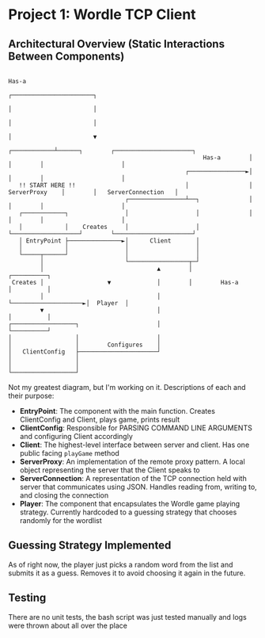 # Project 1: Wordle TCP Client

## Architectural Overview (Static Interactions Between Components)

```
                                                                                          Has-a
                                                                                 ┌───────────────────────┐
                                                                                 │                       │
                                                                                 │                       │
                                                                                 │                       ▼
                                                                    ┌────────────┴──────┐        ┌──────────────────────┐
                                                       Has-a        │                   │        │                      │
                                                  ┌────────────────►│                   │        │                      │
   !! START HERE !!                               │                 │    ServerProxy    │        │   ServerConnection   │
                                 ┌────────────────┴──┐              │                   │        │                      │
   ┌────────────┐                │                   │              │                   │        │                      │
   │            │    Creates     │                   │              └───────────────────┘        └──────────────────────┘
   │ EntryPoint ├───────────────►│      Client       │
   │            │                │                   │
   └─────┬──────┘                │                   │
         │                       └─────────────────┬─┘
         │                                ▲        │                     ┌──────────┐
 Creates │                  ▼             │        │        Has-a        │          │
         │                                │        └────────────────────►│  Player  │
         ▼                                │                              │          │
┌──────────────────┐                      │                              └──────────┘
│                  │                      │
│                  │        Configures    │
│   ClientConfig   ├──────────────────────┘
│                  │
│                  │
└──────────────────┘
```

Not my greatest diagram, but I'm working on it. Descriptions of each and their purpose:

- **EntryPoint**: The component with the main function. Creates ClientConfig and Client, plays game, prints result
- **ClientConfig**: Responsible for PARSING COMMAND LINE ARGUMENTS and configuring Client accordingly
- **Client**: The highest-level interface between server and client. Has one public facing `playGame` method
- **ServerProxy**: An implementation of the remote proxy pattern. A local object representing the server that the Client speaks to
- **ServerConnection**: A representation of the TCP connection held with server that communicates using JSON. Handles reading from, writing to, and closing the connection
- **Player**: The component that encapsulates the Wordle game playing strategy. Currently hardcoded to a guessing strategy that chooses randomly for the wordlist

## Guessing Strategy Implemented

As of right now, the player just picks a random word from the list and submits it as a guess. Removes it to avoid choosing it again in the future.

## Testing

There are no unit tests, the bash script was just tested manually and logs were thrown about all over the place
